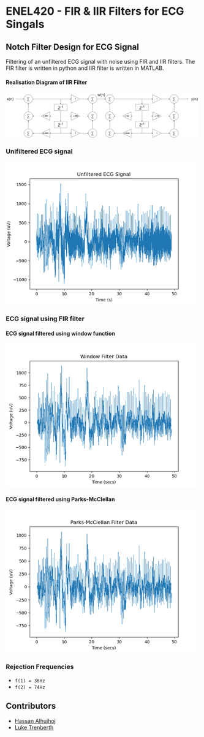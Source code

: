 # ENEL420 - FIR & IIR Filters for ECG Singals
## Notch Filter Design for ECG Signal
Filtering of an unfiltered ECG signal with noise using FIR and IIR filters. The FIR filter is written in python and IIR filter is written in MATLAB.

#### Realisation Diagram of IIR Filter
<img src="wiki/Realisation Diagram.png" alt="realDiagram" width="1200"/>

### Unifiltered ECG signal
<img src="wiki/main1.png" alt="Unifiltered ECG Signal" width="500"/>

### ECG signal using FIR filter
#### ECG signal filtered using window function
<img src="wiki/main2.png" alt="filtered ECG Signal" width="500"/>

#### ECG signal filtered using Parks-McClellan
<img src="wiki/main3.png" alt="filtered ECG Signal" width="500"/>

### Rejection Frequencies
* `f(1) = 36Hz`
* `f(2) = 74Hz`

## Contributors
* [Hassan Alhujhoj](https://eng-git.canterbury.ac.nz/haa61)
* [Luke Trenberth](https://github.com/ltr28)

